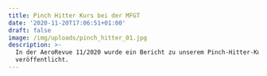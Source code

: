 ```yaml
---
title: Pinch Hitter Kurs bei der MFGT
date: '2020-11-20T17:06:51+01:00'
draft: false
image: /img/uploads/pinch_hitter_01.jpg
description: >-
  In der AeroRevue 11/2020 wurde ein Bericht zu unserem Pinch-Hitter-Kurs
  veröffentlicht.
---
```


